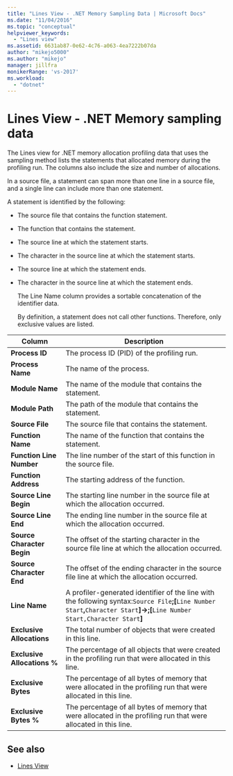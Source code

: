```yaml
---
title: "Lines View - .NET Memory Sampling Data | Microsoft Docs"
ms.date: "11/04/2016"
ms.topic: "conceptual"
helpviewer_keywords:
  - "Lines view"
ms.assetid: 6631ab87-0e62-4c76-a063-4ea7222b07da
author: "mikejo5000"
ms.author: "mikejo"
manager: jillfra
monikerRange: 'vs-2017'
ms.workload:
  - "dotnet"
---
```

# Lines View - .NET Memory sampling data
The Lines view for .NET memory allocation profiling data that uses the sampling method lists the statements that allocated memory during the profiling run. The columns also include the size and number of allocations.

 In a source file, a statement can span more than one line in a source file, and a single line can include more than one statement.

 A statement is identified by the following:

- The source file that contains the function statement.

- The function that contains the statement.

- The source line at which the statement starts.

- The character in the source line at which the statement starts.

- The source line at which the statement ends.

- The character in the source line at which the statement ends.

  The Line Name column provides a sortable concatenation of the identifier data.

  By definition, a statement does not call other functions. Therefore, only exclusive values are listed.

|Column|Description|
|------------|-----------------|
|**Process ID**|The process ID (PID) of the profiling run.|
|**Process Name**|The name of the process.|
|**Module Name**|The name of the module that contains the statement.|
|**Module Path**|The path of the module that contains the statement.|
|**Source File**|The source file that contains the statement.|
|**Function Name**|The name of the function that contains the statement.|
|**Function Line Number**|The line number of the start of this function in the source file.|
|**Function Address**|The starting address of the function.|
|**Source Line Begin**|The starting line number in the source file at which the allocation occurred.|
|**Source Line End**|The ending line number in the source file at which the allocation occurred.|
|**Source Character Begin**|The offset of the starting character in the source file line at which the allocation occurred.|
|**Source Character End**|The offset of the ending character in the source file line at which the allocation occurred.|
|**Line Name**|A profiler-generated identifier of the line with the following syntax:`Source File`**;[**`Line Number Start`**,**`Character Start`**]->;[**`Line Number Start,Character Start`**]**|
|**Exclusive Allocations**|The total number of objects that were created in this line.|
|**Exclusive Allocations %**|The percentage of all objects that were created in the profiling run that were allocated in this line.|
|**Exclusive Bytes**|The percentage of all bytes of memory that were allocated in the profiling run that were allocated in this line.|
|**Exclusive Bytes %**|The percentage of all bytes of memory that were allocated in the profiling run that were allocated in this line.|

## See also
- [Lines View](../profiling/lines-view-sampling-data.md)
